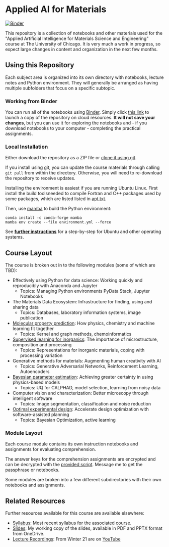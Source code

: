 # Applied AI for Materials

[![Binder](https://mybinder.org/badge_logo.svg)](https://mybinder.org/v2/gh/WardLT/applied-ai-for-materials/HEAD)

This repository is a collection of notebooks and other materials used for the "Applied Artificial Intelligence for Materials Science and Engineering" course at The University of Chicago. It is very much a work in progress, so expect large changes in content and organization in the next few months.

## Using this Repository

Each subject area is organized into its own directory with notebooks, lecture notes and Python environment. They will generally be arranged as having multiple subfolders that focus on a specific subtopic. 

### Working from Binder

You can run all of the notebooks using [Binder](https://jupyter.org/binder). 
Simply click [this link](https://mybinder.org/v2/gh/WardLT/applied-ai-for-materials/HEAD) to launch a copy of the repository on cloud resources. 
**It will not save your changes**, but you can use it for exploring the notebooks and - if you download notebooks to your computer - completing the practical assignments.

### Local Installation

Either download the repository as a ZIP file or [clone it using git](https://docs.github.com/en/github/creating-cloning-and-archiving-repositories/cloning-a-repository). 

If you install using git, you can update the course materials through calling `git pull` from within the directory. 
Otherwise, you will need to re-download the repository to receive updates.

Installing the environment is easiest if you are running Ubuntu Linux.
First install the build toolsneeded to compile Fortran and C++ packages used by some packages, which are listed listed in [apt.txt](./apt.txt).

Then, use [mamba](https://mamba.readthedocs.io/en/latest/) to build the Python environment:

```
conda install -c conda-forge mamba
mamba env create --file environment.yml --force
```

See [**further instructions**](./envs/README.md) for a step-by-step for Ubuntu and other operating systems.

## Course Layout

The course is broken out in to the following modules (some of which are TBD):

- Effectively using Python for data science: Working quickly and reproducibly with Anaconda and Jupyter 
  - Topics: Managing Python environments PyData Stack, Jupyter Notebooks
- The Materials Data Ecosystem: Infrastructure for finding, using and sharing data
  - Topics: Databases, laboratory information systems, image publication
- [Molecular property prediction](./molecular-property-prediction): How physics, chemistry and machine learning fit together
  - Topics: Kernel and graph methods, chemoinformatics
- [Supervised learning for inorganics](./ml-for-inorganic-materials): The importance of microstructure, composition and processing 
  - Topics: Representations for inorganic materials, coping with processing variation
- Generative methods for materials: Augmenting human creativity with AI
  - Topics: Generative Adversarial Networks, Reinforcement Learning, Autoencoders
- [Bayesian parameter estimation](./bayesian-statistics): Achieving greater certainty in using physics-based models
  - Topics: UQ for CALPHAD, model selection, learning from noisy data
- Computer vision and characterization: Better microscopy through intelligent software
  - Topics: Image segmentation, classification and noise reduction
- [Optimal experimental design](./optimal-experimental-design): Accelerate design optimization with software-assisted planning
  - Topics: Bayesian Optimization, active learning

### Module Layout

Each course module contains its own instruction notebooks and assignments for evaluating comprehension.

The answer keys for the comprehension assignments are encrypted and can be decrypted with the [provided script](./bin/). Message me to get the passphrase or notebooks.

Some modules are broken into a few different subdirectories with their own notebooks and assignments.

## Related Resources

Further resources available for this course are available elsewhere:

- [Syllabus](https://1drv.ms/b/s!AswJEkleh18Ah5pEQM8zCT0uVf6Stg?e=B0ZGJU): Most recent syllabus for the associated course.
- [Slides](https://1drv.ms/u/s!AswJEkleh18Ah49dGc89htZMDm65cw?e=3GMRig): My working copy of the slides, available in PDF and PPTX format from OneDrive.
- [Lecture Recordings](https://www.youtube.com/watch?v=6ofUaBAIF0U&list=PLEjVJ0F11Nmn8Rc0OblMtzFfOGI1rAeIf): From Winter 21 are on [YouTube](https://www.youtube.com/watch?v=6ofUaBAIF0U&list=PLEjVJ0F11Nmn8Rc0OblMtzFfOGI1rAeIf)
